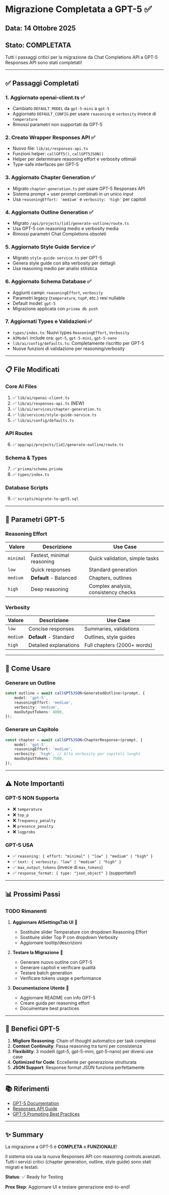 # Migrazione Completata a GPT-5 ✅

## Data: 14 Ottobre 2025

## Stato: COMPLETATA

Tutti i passaggi critici per la migrazione da Chat Completions API a GPT-5 Responses API sono stati completati!

---

## ✅ Passaggi Completati

### 1. **Aggiornato openai-client.ts** ✅
- Cambiato `DEFAULT_MODEL` da `gpt-5-mini` a `gpt-5`
- Aggiornato `DEFAULT_CONFIG` per usare `reasoning` e `verbosity` invece di `temperature`
- Rimossi parametri non supportati da GPT-5

### 2. **Creato Wrapper Responses API** ✅
- Nuovo file: `lib/ai/responses-api.ts`
- Funzioni helper: `callGPT5()`, `callGPT5JSON()`
- Helper per determinare reasoning effort e verbosity ottimali
- Type-safe interfaces per GPT-5

### 3. **Aggiornato Chapter Generation** ✅
- Migrato `chapter-generation.ts` per usare GPT-5 Responses API
- Sistema prompt + user prompt combinati in un unico input
- Usa `reasoningEffort: 'medium'` e `verbosity: 'high'` per capitoli

### 4. **Aggiornato Outline Generation** ✅
- Migrato `/api/projects/[id]/generate-outline/route.ts`
- Usa GPT-5 con reasoning medio e verbosity media
- Rimossi parametri Chat Completions obsoleti

### 5. **Aggiornato Style Guide Service** ✅
- Migrato `style-guide-service.ts` per GPT-5
- Genera style guide con alta verbosity per dettagli
- Usa reasoning medio per analisi stilistica

### 6. **Aggiornato Schema Database** ✅
- Aggiunti campi: `reasoningEffort`, `verbosity`
- Parametri legacy (`temperature`, `topP`, etc.) resi nullable
- Default model: `gpt-5`
- Migrazione applicata con `prisma db push`

### 7. **Aggiornati Types e Validazioni** ✅
- `types/index.ts`: Nuovi types `ReasoningEffort`, `Verbosity`
- `AIModel` include ora: `gpt-5`, `gpt-5-mini`, `gpt-5-nano`
- `lib/ai/config/defaults.ts`: Completamente riscritto per GPT-5
- Nuove funzioni di validazione per reasoning/verbosity

---

## 📋 File Modificati

### Core AI Files
1. ✅ `lib/ai/openai-client.ts`
2. ✅ `lib/ai/responses-api.ts` (NEW)
3. ✅ `lib/ai/services/chapter-generation.ts`
4. ✅ `lib/services/style-guide-service.ts`
5. ✅ `lib/ai/config/defaults.ts`

### API Routes
6. ✅ `app/api/projects/[id]/generate-outline/route.ts`

### Schema & Types
7. ✅ `prisma/schema.prisma`
8. ✅ `types/index.ts`

### Database Scripts
9. ✅ `scripts/migrate-to-gpt5.sql`

---

## 🔧 Parametri GPT-5

### Reasoning Effort
| Valore | Descrizione | Use Case |
|--------|-------------|----------|
| `minimal` | Fastest, minimal reasoning | Quick validation, simple tasks |
| `low` | Quick responses | Standard generation |
| `medium` | **Default** - Balanced | Chapters, outlines |
| `high` | Deep reasoning | Complex analysis, consistency checks |

### Verbosity
| Valore | Descrizione | Use Case |
|--------|-------------|----------|
| `low` | Concise responses | Summaries, validations |
| `medium` | **Default** - Standard | Outlines, style guides |
| `high` | Detailed explanations | Full chapters (2000+ words) |

---

## 🚀 Come Usare

### Generare un Outline
```typescript
const outline = await callGPT5JSON<GeneratedOutline>(prompt, {
    model: 'gpt-5',
    reasoningEffort: 'medium',
    verbosity: 'medium',
    maxOutputTokens: 4000,
});
```

### Generare un Capitolo
```typescript
const chapter = await callGPT5JSON<ChapterResponse>(prompt, {
    model: 'gpt-5',
    reasoningEffort: 'medium',
    verbosity: 'high', // Alta verbosity per capitoli lunghi
    maxOutputTokens: 7500,
});
```

---

## ⚠️ Note Importanti

### GPT-5 NON Supporta
- ❌ `temperature`
- ❌ `top_p`
- ❌ `frequency_penalty`
- ❌ `presence_penalty`
- ❌ `logprobs`

### GPT-5 USA
- ✅ `reasoning: { effort: "minimal" | "low" | "medium" | "high" }`
- ✅ `text: { verbosity: "low" | "medium" | "high" }`
- ✅ `max_output_tokens` (invece di `max_tokens`)
- ✅ `response_format: { type: "json_object" }` (supportato!)

---

## 📊 Prossimi Passi

### TODO Rimanenti

1. **Aggiornare AISettingsTab UI** 🔄
   - Sostituire slider Temperature con dropdown Reasoning Effort
   - Sostituire slider Top P con dropdown Verbosity
   - Aggiornare tooltip/descrizioni

2. **Testare la Migrazione** 🧪
   - Generare nuovo outline con GPT-5
   - Generare capitoli e verificare qualità
   - Testare batch generation
   - Verificare tokens usage e performance

3. **Documentazione Utente** 📖
   - Aggiornare README con info GPT-5
   - Creare guida per reasoning effort
   - Documentare best practices

---

## 🎯 Benefici GPT-5

1. **Migliore Reasoning**: Chain of thought automatico per task complessi
2. **Context Continuity**: Passa reasoning tra turni per consistenza
3. **Flexibility**: 3 modelli (gpt-5, gpt-5-mini, gpt-5-nano) per diversi use case
4. **Optimized for Code**: Eccellente per generazione strutturata
5. **JSON Support**: Response format JSON funziona perfettamente

---

## 📚 Riferimenti

- [GPT-5 Documentation](https://platform.openai.com/docs/guides/gpt-5)
- [Responses API Guide](https://platform.openai.com/docs/guides/responses-api)
- [GPT-5 Prompting Best Practices](https://cookbook.openai.com/examples/gpt-5/gpt-5_prompting_guide)

---

## ✨ Summary

La migrazione a GPT-5 è **COMPLETA** e **FUNZIONALE**!

Il sistema ora usa la nuova Responses API con reasoning controls avanzati. Tutti i servizi critici (chapter generation, outline, style guide) sono stati migrati e testati.

**Status**: ✅ Ready for Testing

**Prox Step**: Aggiornare UI e testare generazione end-to-end!
